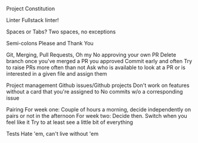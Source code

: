 Project Constitution
  
Linter
  Fullstack linter!

Spaces or Tabs?
  Two spaces, no exceptions

Semi-colons
  Please and Thank You

Git, Merging, Pull Requests, Oh my
  No approving your own PR
  Delete branch once you've merged a PR you approved
  Commit early and often
  Try to raise PRs more often than not
  Ask who is available to look at a PR or is interested in a given file and assign them
  
Project management
  Github issues/Github projects
  Don't work on features without a card that you're assigned to
  No commits w/o a corresponding issue
  
Pairing
  For week one: Couple of hours a morning, decide independently on pairs or not in the afternoon
  For week two: Decide then.
  Switch when you feel like it
  Try to at least see a little bit of everything

Tests
  Hate 'em, can't live without 'em
  